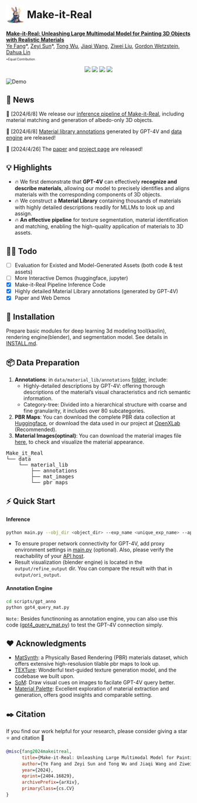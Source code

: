 # <img src="assets/icon.png" style="vertical-align: -14px;" :height="50px" width="50px"> Make-it-Real

**[Make-it-Real: Unleashing Large Multimodal Model for Painting 3D Objects with Realistic Materials](https://arxiv.org/abs/2404.16829)**
</br>
[Ye Fang](https://github.com/Aleafy)\*,
[Zeyi Sun](https://github.com/SunzeY)\*,
[Tong Wu](https://wutong16.github.io/),
[Jiaqi Wang](https://myownskyw7.github.io/),
[Ziwei Liu](https://liuziwei7.github.io/),
[Gordon Wetzstein](https://web.stanford.edu/~gordonwz/),
[Dahua Lin](http://dahua.site/)

<p style="font-size: 0.6em; margin-top: -1em">*Equal Contribution</p>
<p align="center">
<a href="https://arxiv.org/abs/2404.16829"><img src="https://img.shields.io/badge/arXiv-Paper-<color>"></a>
<a href="https://sunzey.github.io/Make-it-Real"><img src="https://img.shields.io/badge/Project-Website-red"></a>
<a href="https://www.youtube.com/watch?v=_j-t8592GCM"><img src="https://img.shields.io/static/v1?label=Demo&message=Video&color=orange"></a>
<a href="" target='_blank'>
<img src="https://visitor-badge.laobi.icu/badge?page_id=Aleafy.Make_it_Real&left_color=gray&right_color=blue">
</a>
</p>


![Demo](./assets/demo.gif)


## 📜 News
🚀 [2024/6/8] We release our [inference pipeline of Make-it-Real](#⚡-quick-start), including material matching and generation of albedo-only 3D objects.

🚀 [2024/6/8] [Material library annotations](#📦-data-preparation) generated by GPT-4V and [data engine](#⚡-quick-start) are released!

🚀 [2024/4/26] The [paper](https://arxiv.org/abs/2404.16829) and [project page](https://sunzey.github.io/Make-it-Real) are released!

## 💡 Highlights
- 🔥 We first demonstrate that **GPT-4V** can effectively **recognize and describe materials**, allowing our model to precisely identifies and aligns materials with the corresponding components of 3D objects.
- 🔥 We construct a **Material Library** containing thousands of materials with highly
detailed descriptions readily for MLLMs to look up and assign.
- 🔥 **An effective pipeline** for texture segmentation, material identification and matching, enabling the high-quality application of materials to
3D assets.

## 👨‍💻 Todo
- [ ] Evaluation for Existed and Model-Generated Assets (both code & test assets)
- [ ] More Interactive Demos (huggingface, jupyter) 
- [x] Make-it-Real Pipeline Inference Code
- [x] Highly detailed Material Library annotations (generated by GPT-4V) 
- [x] Paper and Web Demos

## 💾 Installation
Prepare basic modules for deep learning 3d modeling tool(kaolin), rendering engine(blender), and segmentation model. See details in [INSTALL.md](INSTALL.md).


## 📦 Data Preparation
 1. **Annotations**: in `data/material_lib/annotations` [folder](data/material_lib/annotations), include:
    - Highly-detailed descriptions by GPT-4V: offering thorough descriptions of the material’s visual characteristics and rich semantic information.
    - Category-tree: Divided into a hierarchical structure with coarse and fine granularity, it includes over 80 subcategories.
 2. **PBR Maps**: You can download the complete PBR data collection at [Huggingface](https://huggingface.co/datasets/gvecchio/MatSynth/tree/main), or download the data used in our project at [OpenXLab](https://openxlab.org.cn/datasets/YeFang/MatSynth/tree/main) (Recommended).
 3. **Material Images(optinal)**: You can download the material images file [here](https://drive.google.com/file/d/1ob7CV6JiaqFyjuCzlmSnBuNRkzt2qMSG/view?usp=sharing), to check and visualize the material appearance.

<pre>
Make_it_Real
└── data
    └── material_lib
        ├── annotations
        ├── mat_images
        └── pbr_maps
</pre>



## ⚡ Quick Start
#### Inference
```bash
python main.py --obj_dir <object_dir> --exp_name <unique_exp_name> --api_key <your_own_gpt4_api_key>
```
- To ensure proper network connectivity for GPT-4V, add proxy environment settings in [main.py](https://github.com/Aleafy/Make_it_Real/blob/feb3563d57fbe18abbff8d4abfb48f71cc8f967b/main.py#L18) (optional). Also, please verify the reachability of your [API host](https://github.com/Aleafy/Make_it_Real/blob/feb3563d57fbe18abbff8d4abfb48f71cc8f967b/utils/gpt4_query.py#L68).
- Result visualization (blender engine) is located in the `output/refine_output` dir. You can compare the result with that in `output/ori_output`. 

#### Annotation Engine

```bash
cd scripts/gpt_anno
python gpt4_query_mat.py
```
`Note:` Besides functinoning as annotation engine, you can also use this code ([gpt4_query_mat.py](https://github.com/Aleafy/Make_it_Real/blob/main/scripts/gpt_anno/gpt4_query_mat.py)) to test the GPT-4V connection simply.

<!-- [annotation code](scripts/gpt_anno) -->
<!-- #### Evalutation -->



## ❤️ Acknowledgments
- [MatSynth](https://huggingface.co/datasets/gvecchio/MatSynth/tree/main): a Physically Based Rendering (PBR) materials dataset, which offers extensive high-resolusion tilable pbr maps to look up.
- [TEXTure](https://github.com/TEXTurePaper/TEXTurePaper): Wonderful text-guided texture generation model, and the codebase we built upon.
- [SoM](https://som-gpt4v.github.io/): Draw visual cues on images to facilate GPT-4V query better.
- [Material Palette](https://github.com/astra-vision/MaterialPalette): Excellent exploration of material extraction and generation, offers good insights and comparable setting.

## ✒️ Citation
If you find our work helpful for your research, please consider giving a star ⭐ and citation 📝
```bibtex
@misc{fang2024makeitreal,
      title={Make-it-Real: Unleashing Large Multimodal Model for Painting 3D Objects with Realistic Materials}, 
      author={Ye Fang and Zeyi Sun and Tong Wu and Jiaqi Wang and Ziwei Liu and Gordon Wetzstein and Dahua Lin},
      year={2024},
      eprint={2404.16829},
      archivePrefix={arXiv},
      primaryClass={cs.CV}
}
```
